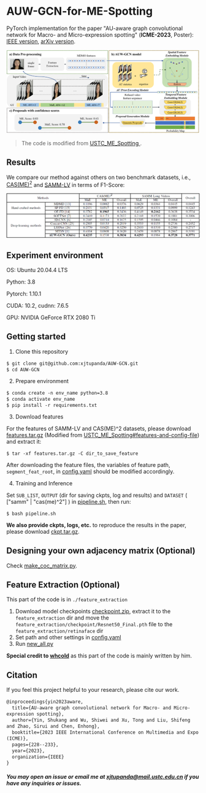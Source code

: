 # AUW-GCN-for-ME-Spotting
PyTorch implementation for the paper "AU-aware graph convolutional network for Macro- and Micro-expression spotting" (**ICME-2023**, 
Poster): [IEEE version](https://ieeexplore.ieee.org/document/10219900),  [arXiv version](https://arxiv.org/pdf/2303.09114.pdf).

![model_overview](./figures/framework.png)

> The code is modified from [USTC_ME_Spotting
](https://github.com/wenhaocold/USTC_ME_Spotting).

## Results
We compare our method against others on two benchmark datasets, i.e., [CAS(ME)<sup>2</sup>](http://fu.psych.ac.cn/CASME/cas(me)2-en.php) and [SAMM-LV](http://www2.docm.mmu.ac.uk/STAFF/M.Yap/dataset.php) in terms of F1-Score:

![model_results](./figures/result.png)

## Experiment environment 
OS: Ubuntu 20.04.4 LTS 

Python: 3.8

Pytorch: 1.10.1

CUDA: 10.2, cudnn: 7.6.5

GPU: NVIDIA GeForce RTX 2080 Ti

## Getting started
1. Clone this repository
```shell
$ git clone git@github.com:xjtupanda/AUW-GCN.git
$ cd AUW-GCN
```

2. Prepare environment

```shell
$ conda create -n env_name python=3.8
$ conda activate env_name
$ pip install -r requirements.txt
```

3. Download features

For the features of SAMM-LV and CAS(ME)^2 datasets, please download [features.tar.gz](
https://pan.baidu.com/s/1Pj_CnnypSfNOTaSO1BFKdg?pwd=mpie) 
(Modified from 
[USTC_ME_Spotting#features-and-config-file](https://github.com/wenhaocold/USTC_ME_Spotting#features-and-config-file)) and extract it:
```shell
$ tar -xf features.tar.gz -C dir_to_save_feature
```
After downloading the feature files, the variables of feature path, `segment_feat_root`, in [config.yaml](https://github.com/xjtupanda/AUW-GCN/blob/main/config.yaml) should be modified accordingly.

4. Training and Inference

Set `SUB_LIST`, 
`OUTPUT` (dir for saving ckpts, log and results)
and `DATASET` ( ["samm" | "cas(me)^2"] )  in [pipeline.sh](https://github.com/xjtupanda/AUW-GCN/blob/main/pipeline.sh), then run:
```shell
$ bash pipeline.sh
```

**We also provide ckpts, logs, etc.** to reproduce the results in the paper, please download [ckpt.tar.gz](https://pan.baidu.com/s/1U-LEYH_fGOwgeToJ2Abhlw?pwd=5kan).

## Designing your own adjacency matrix (Optional)
Check [make_coc_matrix.py](./utils/make_coc_matrix.py).

## Feature Extraction (Optional)
This part of the code is in `./feature_extraction`
1. Download model checkpoints [checkpoint.zip](https://pan.baidu.com/s/1Xx-RjN0-OlwzGoX1n5MXnw?pwd=3akj), extract it to the `feature_extraction` dir and move the `feature_extraction/checkpoint/Resnet50_Final.pth` file to the `feature_extraction/retinaface` dir
2. Set path and other settings in [config.yaml](./feature_extraction/config.yaml)
3. Run [new_all.py](./feature_extraction/new_all.py)

**Special credit to [whcold](https://github.com/wenhaocold)** as this part of the code is mainly written by him.
## Citation
If you feel this project helpful to your research, please cite our work.
```
@inproceedings{yin2023aware,
  title={AU-aware graph convolutional network for Macro- and Micro-expression spotting},
  author={Yin, Shukang and Wu, Shiwei and Xu, Tong and Liu, Shifeng and Zhao, Sirui and Chen, Enhong},
  booktitle={2023 IEEE International Conference on Multimedia and Expo (ICME)},
  pages={228--233},
  year={2023},
  organization={IEEE}
}
```

##### You may open an issue or email me at xjtupanda@mail.ustc.edu.cn if you have any inquiries or issues.
